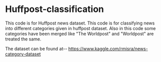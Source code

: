 # Huffpost-classification
This code is for Huffpost news dataset. This code is for classifying news into different categories given in huffpost dataset.
Also in this code some categories have been merged like "The Worldpost" and "Worldpost" are treated the same.

The dataset can be found at-- https://www.kaggle.com/rmisra/news-category-dataset

